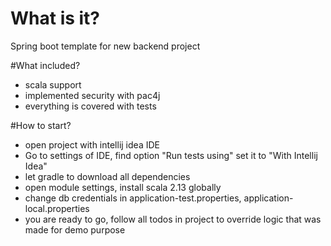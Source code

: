 # What is it?
Spring boot template for new backend project

#What included?
- scala support
- implemented security with pac4j
- everything is covered with tests

#How to start?
- open project with intellij idea IDE
- Go to settings of IDE, find option "Run tests using" set it to "With Intellij Idea"
- let gradle to download all dependencies
- open module settings, install scala 2.13 globally
- change db credentials in application-test.properties, application-local.properties
- you are ready to go, follow all todos in project to override logic that was made for demo purpose

